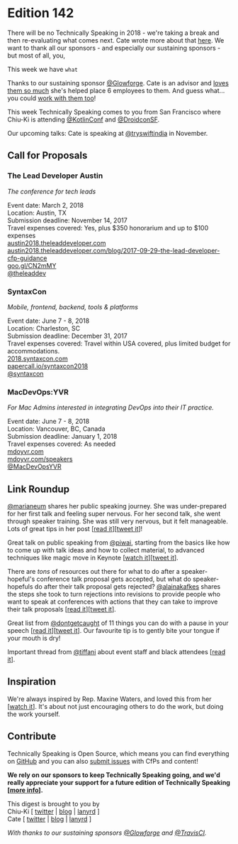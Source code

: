 # Edition 142

There will be no Technically Speaking in 2018 - we're taking a break and then re-evaluating what comes next. Cate wrote more about that [here](https://cate.blog/2017/11/02/no-technically-speaking-in-2018/). We want to thank all our sponsors - and especially our sustaining sponsors - but most of all, you,

This week we have `what`

Thanks to our sustaining sponsor [@Glowforge](http://twitter.com/glowforge). Cate is an advisor and [loves them so much](https://cate.blog/2015/10/21/lasers-and-practical-skills/) she's helped place 6 employees to them. And guess what... you could [work with them too](https://glowforge.com/jobs/)!  

This week Technically Speaking comes to you from San Francisco where Chiu-Ki is attending
[@KotlinConf](https://twitter.com/KotlinConf) and [@DroidconSF](https://twitter.com/DroidconSF).

Our upcoming talks: Cate is speaking at [@tryswiftindia](http://twitter.com/tryswiftindia) in November.


## Call for Proposals


### The Lead Developer Austin
*The conference for tech leads*

Event date: March 2, 2018  
Location: Austin, TX  
Submission deadline: November 14, 2017  
Travel expenses covered: Yes, plus $350 honorarium and up to $100 expenses  
[austin2018.theleaddeveloper.com](https://austin2018.theleaddeveloper.com/)  
[austin2018.theleaddeveloper.com/blog/2017-09-29-the-lead-developer-cfp-guidance](https://austin2018.theleaddeveloper.com/blog/2017-09-29-the-lead-developer-cfp-guidance)  
[goo.gl/CN2mMY](https://goo.gl/CN2mMY)  
[@theleaddev](https://twitter.com/theleaddev)

### SyntaxCon
*Mobile, frontend, backend, tools & platforms*

Event date: June 7 - 8, 2018  
Location: Charleston, SC  
Submission deadline: December 31, 2017  
Travel expenses covered: Travel within USA covered, plus limited budget for accommodations.  
[2018.syntaxcon.com](https://2018.syntaxcon.com/)  
[papercall.io/syntaxcon2018](https://www.papercall.io/syntaxcon2018)  
[@syntaxcon](https://twitter.com/syntaxcon)


### MacDevOps:YVR
*For Mac Admins interested in integrating DevOps into their IT practice.*

Event date: June 7 - 8, 2018  
Location: Vancouver, BC, Canada  
Submission deadline: January 1, 2018  
Travel expenses covered: As needed   
[mdoyvr.com](https://mdoyvr.com)  
[mdoyvr.com/speakers](https://mdoyvr.com/speakers/)  
[@MacDevOpsYVR](https://twitter.com/@MacDevOpsYVR)


## Link Roundup

[@marianeum](https://twitter.com/marianeum) shares her public speaking journey. She was under-prepared for her first talk and feeling super nervous. For her second talk, she went through speaker training. She was still very nervous, but it felt manageable. Lots of great tips in her post [[read it](https://medium.com/a-problem-like-maria/a-problem-like-public-speaking-3859b20b2d00)][[tweet it](https://twitter.com/home?status=How%20%40marianeum%20overcome%20her%20fear%20of%20public%20speaking%20https%3A//medium.com/a-problem-like-maria/a-problem-like-public-speaking-3859b20b2d00%20via%20%40techspeakdigest)]!

Great talk on public speaking from [@piwai](https://twitter.com/piwai), starting from the basics like how to come up with talk ideas and how to collect material, to advanced techniques like magic move in Keynote [[watch it](https://www.youtube.com/watch?v=d5HYGu_UBNo)][[tweet it](https://twitter.com/home?status=Tech%20Talks%20for%20Humans%20by%20%40piwai%20https%3A//www.youtube.com/watch?v=d5HYGu_UBNo%20via%20%40techspeakdigest)].

There are _tons_ of resources out there for what to do after a speaker-hopeful's conference talk proposal gets accepted, but what do speaker-hopefuls do after their talk proposal gets rejected? [@alainakafkes](https://twitter.com/alainakafkes) shares the steps she took to turn rejections into revisions to provide people who want to speak at conferences with actions that they can take to improve their talk proposals [[read it](https://dev.to/alainakafkes/rejection--revision-on-improving-conference-proposals-3fk)][[tweet it](https://twitter.com/home?status=Rejection%20%26%20Revision%3A%20On%20Improving%20Conference%20Proposals%20by%20%40alainakafkes%20https%3A//dev.to/alainakafkes/rejection--revision-on-improving-conference-proposals-3fk%20via%20%40techspeakdigest)].

Great list from [@dontgetcaught](http://twitter.com/dontgetcaught) of 11 things you can do with a pause in your speech [[read it](http://eloquentwoman.blogspot.ie/2017/10/11-things-you-can-do-with-pause-in-your.html)][[tweet it](https://twitter.com/home?status=11%20things%20you%20can%20do%20with%20a%20pause%20in%20your%20speech%20by%20%40dontgetcaught%20http%3A//eloquentwoman.blogspot.ie/2017/10/11-things-you-can-do-with-pause-in-your.html%20via%20%40techspeakdigest)]. Our favourite tip is to gently bite your tongue if your mouth is dry!

Important thread from [@tiffani](http://twitter.com/tiffani) about event staff and black attendees [[read it](https://twitter.com/tiffani/status/926271193572769793)].


## Inspiration

We're always inspired by Rep. Maxine Waters, and loved this from her [[watch it](https://twitter.com/nowthisnews/status/914226364374323200)]. It's about not just encouraging others to do the work, but doing the work yourself.

## Contribute

Technically Speaking is Open Source, which means you can find everything on [GitHub](https://github.com/catehstn/technically-speaking/) and you can also [submit issues](https://github.com/catehstn/technically-speaking/issues/new) with CfPs and content!

**We rely on our sponsors to keep Technically Speaking going, and we'd really appreciate your support for a future edition of Technically Speaking [[more info](http://www.techspeak.email/sponsorship/)].**  


This digest is brought to you by  
Chiu-Ki [ [twitter](https://twitter.com/chiuki) | [blog](http://blog.sqisland.com/) | [lanyrd](http://lanyrd.com/profile/chiuki/) ]  
Cate [ [twitter](https://twitter.com/catehstn) | [blog](http://www.cate.blog/) | [lanyrd](http://lanyrd.com/profile/catehstn/) ]

*With thanks to our sustaining sponsors [@Glowforge](http://twitter.com/glowforge) and [@TravisCI](http://twitter.com/travisci).*
